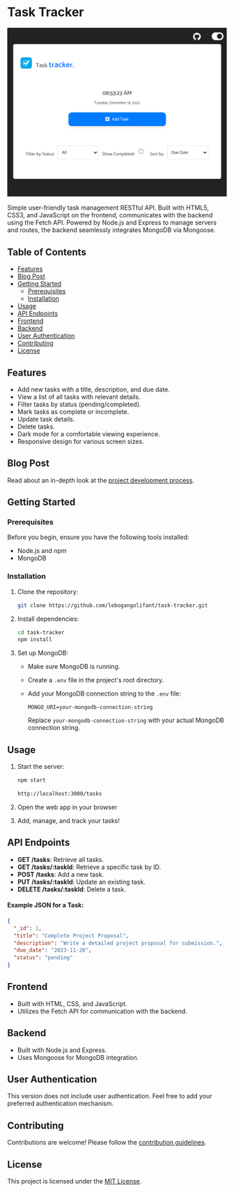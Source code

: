 
# Task Tracker

![Task Tracker Logo](img/task_tracker_app.png)

Simple user-friendly task management RESTful API. Built with HTML5, CSS3, and JavaScript on the frontend, communicates with the backend using the Fetch API. Powered by Node.js and Express to manage servers and routes, the backend seamlessly integrates MongoDB via Mongoose.


## Table of Contents

- [Features](#features)
- [Blog Post](#blog-post)
- [Getting Started](#getting-started)
  - [Prerequisites](#prerequisites)
  - [Installation](#installation)
- [Usage](#usage)
- [API Endpoints](#api-endpoints)
- [Frontend](#frontend)
- [Backend](#backend)
- [User Authentication](#user-authentication)
- [Contributing](#contributing)
- [License](#license)

## Features

- Add new tasks with a title, description, and due date.
- View a list of all tasks with relevant details.
- Filter tasks by status (pending/completed).
- Mark tasks as complete or incomplete.
- Update task details.
- Delete tasks.
- Dark mode for a comfortable viewing experience.
- Responsive design for various screen sizes.

## Blog Post

Read about an in-depth look at the [project development process](https://bit.ly/task_tracker_blog).

## Getting Started

### Prerequisites

Before you begin, ensure you have the following tools installed:

- Node.js and npm
- MongoDB

### Installation

1. Clone the repository:

   ```bash
   git clone https://github.com/lebogangolifant/task-tracker.git
   ```

2. Install dependencies:

   ```bash
   cd task-tracker
   npm install
   ```

3. Set up MongoDB:

   - Make sure MongoDB is running.
   - Create a `.env` file in the project's root directory.
   - Add your MongoDB connection string to the `.env` file: 

     ```
     MONGO_URI=your-mongodb-connection-string
     ```

     Replace `your-mongodb-connection-string` with your actual MongoDB connection string.


## Usage

1. Start the server:

   ```bash
   npm start
   ```

    ```bash
   http://localhost:3000/tasks
   ```

2. Open the web app in your browser


3. Add, manage, and track your tasks!


## API Endpoints

- **GET /tasks**: Retrieve all tasks.
- **GET /tasks/:taskId**: Retrieve a specific task by ID.
- **POST /tasks**: Add a new task.
- **PUT /tasks/:taskId**: Update an existing task.
- **DELETE /tasks/:taskId**: Delete a task.

#### **Example JSON for a Task:**
```json
{
  "_id": 1,
  "title": "Complete Project Proposal",
  "description": "Write a detailed project proposal for submission.",
  "due_date": "2023-11-28",
  "status": "pending"
}
```

## Frontend

- Built with HTML, CSS, and JavaScript.
- Utilizes the Fetch API for communication with the backend.

## Backend

- Built with Node.js and Express.
- Uses Mongoose for MongoDB integration.

## User Authentication

This version does not include user authentication. Feel free to add your preferred authentication mechanism.

## Contributing

Contributions are welcome! Please follow the [contribution guidelines](CONTRIBUTING.md).

## License

This project is licensed under the [MIT License](LICENSE).


